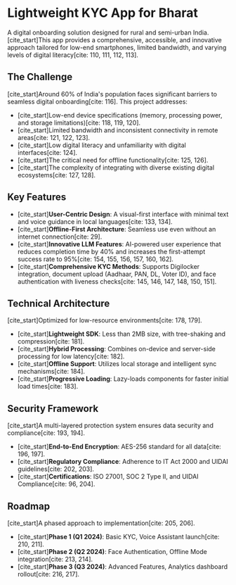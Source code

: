 # Lightweight KYC App for Bharat

A digital onboarding solution designed for rural and semi-urban India. [cite_start]This app provides a comprehensive, accessible, and innovative approach tailored for low-end smartphones, limited bandwidth, and varying levels of digital literacy[cite: 110, 111, 112, 113].

## The Challenge

[cite_start]Around 60% of India's population faces significant barriers to seamless digital onboarding[cite: 116]. This project addresses:

* [cite_start]Low-end device specifications (memory, processing power, and storage limitations)[cite: 118, 119, 120].
* [cite_start]Limited bandwidth and inconsistent connectivity in remote areas[cite: 121, 122, 123].
* [cite_start]Low digital literacy and unfamiliarity with digital interfaces[cite: 124].
* [cite_start]The critical need for offline functionality[cite: 125, 126].
* [cite_start]The complexity of integrating with diverse existing digital ecosystems[cite: 127, 128].

## Key Features

* [cite_start]**User-Centric Design**: A visual-first interface with minimal text and voice guidance in local languages[cite: 133, 134].
* [cite_start]**Offline-First Architecture**: Seamless use even without an internet connection[cite: 29].
* [cite_start]**Innovative LLM Features**: AI-powered user experience that reduces completion time by 40% and increases the first-attempt success rate to 95%[cite: 154, 155, 156, 157, 160, 162].
* [cite_start]**Comprehensive KYC Methods**: Supports Digilocker integration, document upload (Aadhaar, PAN, DL, Voter ID), and face authentication with liveness checks[cite: 145, 146, 147, 148, 150, 151].

## Technical Architecture

[cite_start]Optimized for low-resource environments[cite: 178, 179].

* [cite_start]**Lightweight SDK**: Less than 2MB size, with tree-shaking and compression[cite: 181].
* [cite_start]**Hybrid Processing**: Combines on-device and server-side processing for low latency[cite: 182].
* [cite_start]**Offline Support**: Utilizes local storage and intelligent sync mechanisms[cite: 184].
* [cite_start]**Progressive Loading**: Lazy-loads components for faster initial load times[cite: 183].

## Security Framework

[cite_start]A multi-layered protection system ensures data security and compliance[cite: 193, 194].

* [cite_start]**End-to-End Encryption**: AES-256 standard for all data[cite: 196, 197].
* [cite_start]**Regulatory Compliance**: Adherence to IT Act 2000 and UIDAI guidelines[cite: 202, 203].
* [cite_start]**Certifications**: ISO 27001, SOC 2 Type II, and UIDAI Compliance[cite: 96, 204].

## Roadmap

[cite_start]A phased approach to implementation[cite: 205, 206].

* [cite_start]**Phase 1 (Q1 2024)**: Basic KYC, Voice Assistant launch[cite: 210, 211].
* [cite_start]**Phase 2 (Q2 2024)**: Face Authentication, Offline Mode integration[cite: 213, 214].
* [cite_start]**Phase 3 (Q3 2024)**: Advanced Features, Analytics dashboard rollout[cite: 216, 217].
